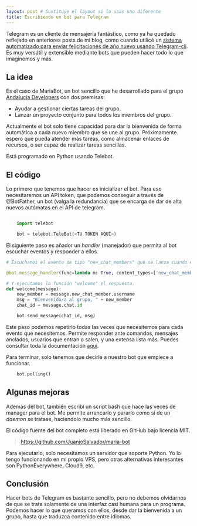 ```yaml
---
layout: post # Sustituye el layout si lo usas uno diferente
title: Escribiendo un bot para Telegram
---
```


Telegram es un cliente de mensajería fantástico, como ya ha quedado reflejado en anteriores posts de mi blog, como cuando utilicé un [sistema automatizado para enviar felicitaciones de año nuevo usando Telegram-cli](http://juanjosalvador.me/2016/12/31/Mensajes-de-ano-nuevo-automaticos/). Es muy versátil y extensible mediante bots que pueden hacer todo lo que imaginemos y más.

## La idea

Es el caso de MariaBot, un bot sencillo que he desarrollado para el grupo [Andalucía Developers](https://t.me/andaluciadev) con dos premisas:

* Ayudar a gestionar ciertas tareas del grupo.
* Lanzar un proyecto conjunto para todos los miembros del grupo.

Actualmente el bot solo tiene capacidad para dar la bienvenida de forma automática a cada nuevo miembro que se une al grupo. Próximamente espero que pueda atender más tareas, como almacenar enlaces de recursos, o ser capaz de realizar tareas sencillas.

Está programado en Python usando Telebot.

## El código

Lo primero que tenemos que hacer es inicializar el bot. Para eso necesitaremos un API token, que podemos conseguir a través de @BotFather, un bot (valga la redundancia) que se encarga de dar de alta nuevos autómatas en el API de telegram.

```python

    import telebot

    bot = telebot.TeleBot(<TU TOKEN AQUÍ>)
```

El siguiente paso es añador un *handler* (manejador) que permita al bot escuchar eventos y responder a ellos.

```python
# Escuchamos el evento de tipo "new_chat_members" que se lanza cuando entra un nuevo usuario al grupo.

@bot.message_handler(func=lambda m: True, content_types=['new_chat_members'])

# Y ejecutamos la función "welcome" el respuesta.
def welcome(message):
    new_member = message.new_chat_member.username
    msg = "Bienvenido/a al grupo, " + new_member
    chat_id = message.chat.id

    bot.send_message(chat_id, msg)

```

Este paso podemos repetirlo todas las veces que necesitemos para cada evento que necesitemos. Permite responder ante comandos, mensajes anclados, usuarios que entran o salen, y una extensa lista más. Puedes consultar toda la documentación [aquí](https://github.com/eternnoir/pyTelegramBotAPI).

Para terminar, solo tenemos que decirle a nuestro bot que empiece a funcionar.

```python
    bot.polling()
```

## Algunas mejoras

Además del bot, también escribí un script bash que hace las veces de manager para el bot. Me permite arrancarlo y pararlo como si de un *daemon* se tratase, haciendolo mucho más sencillo.

El código fuente del bot completo está liberado en GitHub bajo licencia MIT.

> https://github.com/JuanjoSalvador/maria-bot

Para ejecutarlo, solo necesitamos un servidor que soporte Python. Yo lo tengo funcionando en mi propio VPS, pero otras alternativas interesantes son PythonEverywhere, Cloud9, etc.

## Conclusión

Hacer bots de Telegram es bastante sencillo, pero no debemos olvidarnos de que se trata solamente de una interfaz casi humana para un programa. Podemos hacer lo que queramos con ellos, desde dar la bienvenida a un grupo, hasta que traduzca contenido entre idiomas.